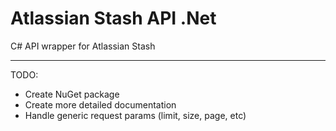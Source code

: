 Atlassian Stash API .Net
=================

C# API wrapper for Atlassian Stash


------
TODO:
  - Create NuGet package
  - Create more detailed documentation
  - Handle generic request params (limit, size, page, etc)
